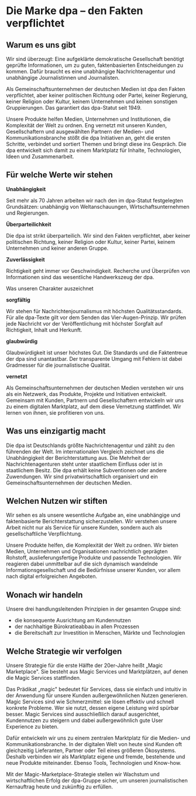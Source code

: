# Die Marke dpa – den Fakten verpflichtet

## Warum es uns gibt

Wir sind überzeugt: Eine aufgeklärte demokratische Gesellschaft benötigt geprüfte Informationen, um zu guten, faktenbasierten Entscheidungen zu kommen. Dafür braucht es eine unabhängige Nachrichtenagentur und unabhängige Journalistinnen und Journalisten.

Als Gemeinschaftsunternehmen der deutschen Medien ist dpa den Fakten verpflichtet, aber keiner politischen Richtung oder Partei, keiner Regierung, keiner Religion oder Kultur, keinem Unternehmen und keinen sonstigen Gruppierungen. Das garantiert das dpa-Statut seit 1949.

Unsere Produkte helfen Medien, Unternehmen und Institutionen, die Komplexität der Welt zu ordnen. Eng vernetzt mit unseren Kunden, Gesellschaftern und ausgewählten Partnern der Medien- und Kommunikationsbranche stößt die dpa Initiativen an, geht die ersten Schritte, verbindet und sortiert Themen und bringt diese ins Gespräch. Die dpa entwickelt sich damit zu einem Marktplatz für Inhalte, Technologien, Ideen und Zusammenarbeit.

## Für welche Werte wir stehen

**Unabhängigkeit**

Seit mehr als 70 Jahren arbeiten wir nach den im dpa-Statut festgelegten Grundsätzen: unabhängig von Weltanschauungen, Wirtschaftsunternehmen und Regierungen.

**Überparteilichkeit**

Die dpa ist strikt überparteilich. Wir sind den Fakten verpflichtet, aber keiner politischen Richtung, keiner Religion oder Kultur, keiner Partei, keinem Unternehmen und keiner anderen Gruppe.

**Zuverlässigkeit**

Richtigkeit geht immer vor Geschwindigkeit. Recherche und Überprüfen von Informationen sind das wesentliche Handwerkszeug der dpa.

Was unseren Charakter auszeichnet

**sorgfältig**

Wir stehen für Nachrichtenjournalismus mit höchsten Qualitätsstandards. Für alle dpa-Texte gilt vor dem Senden das Vier-Augen-Prinzip. Wir prüfen jede Nachricht vor der Veröffentlichung mit höchster Sorgfalt auf Richtigkeit, Inhalt und Herkunft.

**glaubwürdig**

Glaubwürdigkeit ist unser höchstes Gut. Die Standards und die Faktentreue der dpa sind unantastbar. Der transparente Umgang mit Fehlern ist dabei Gradmesser für die journalistische Qualität.

**vernetzt**

Als Gemeinschaftsunternehmen der deutschen Medien verstehen wir uns als ein Netzwerk, das Produkte, Projekte und Initiativen entwickelt. Gemeinsam mit Kunden, Partnern und Gesellschaftern entwickeln wir uns zu einem digitalen Marktplatz, auf dem diese Vernetzung stattfindet. Wir lernen von ihnen, sie profitieren von uns.

## Was uns einzigartig macht

Die dpa ist Deutschlands größte Nachrichtenagentur und zählt zu den führenden der Welt. Im internationalen Vergleich zeichnet uns die Unabhängigkeit der Berichterstattung aus. Die Mehrheit der Nachrichtenagenturen steht unter staatlichem Einfluss oder ist in staatlichem Besitz. Die dpa erhält keine Subventionen oder andere Zuwendungen. Wir sind privatwirtschaftlich organisiert und ein Gemeinschaftsunternehmen der deutschen Medien.

## Welchen Nutzen wir stiften

Wir sehen es als unsere wesentliche Aufgabe an, eine unabhängige und faktenbasierte Berichterstattung sicherzustellen. Wir verstehen unsere Arbeit nicht nur als Service für unsere Kunden, sondern auch als gesellschaftliche Verpflichtung.

Unsere Produkte helfen, die Komplexität der Welt zu ordnen. Wir bieten Medien, Unternehmen und Organisationen nachrichtlich geprägten Rohstoff, auslieferungsfertige Produkte und passende Technologien. Wir reagieren dabei unmittelbar auf die sich dynamisch wandelnde Informationsgesellschaft und die Bedürfnisse unserer Kunden, vor allem nach digital erfolgreichen Angeboten.

## Wonach wir handeln

Unsere drei handlungsleitenden Prinzipien in der gesamten Gruppe sind:

- die konsequente Ausrichtung am Kundennutzen
- der nachhaltige Bürokratieabbau in allen Prozessen
- die Bereitschaft zur Investition in Menschen, Märkte und Technologien

## Welche Strategie wir verfolgen

Unsere Strategie für die erste Hälfte der 20er-Jahre heißt „Magic Marketplace&quot;. Sie besteht aus Magic Services und Marktplätzen, auf denen die Magic Services stattfinden.

Das Prädikat „magic&quot; bedeutet für Services, dass sie einfach und intuitiv in der Anwendung für unsere Kunden außergewöhnlichen Nutzen generieren. Magic Services sind wie Schmerzmittel: sie lösen effektiv und schnell konkrete Probleme. Wer sie nutzt, dessen eigene Leistung wird spürbar besser. Magic Services sind ausschließlich darauf ausgerichtet, Kundennutzen zu steigern und dabei außergewöhnlich gute User Experience zu bieten.

Dafür entwickeln wir uns zu einem zentralen Marktplatz für die Medien- und Kommunikationsbranche. In der digitalen Welt von heute sind Kunden oft gleichzeitig Lieferanten, Partner oder Teil eines größeren Ökosystems. Deshalb verbinden wir als Marktplatz eigene und fremde, bestehende und neue Produkte miteinander. Ebenso Tools, Technologien und Know-how.

Mit der Magic-Marketplace-Strategie stellen wir Wachstum und wirtschaftlichen Erfolg der dpa-Gruppe sicher, um unseren journalistischen Kernauftrag heute und zukünftig zu erfüllen.